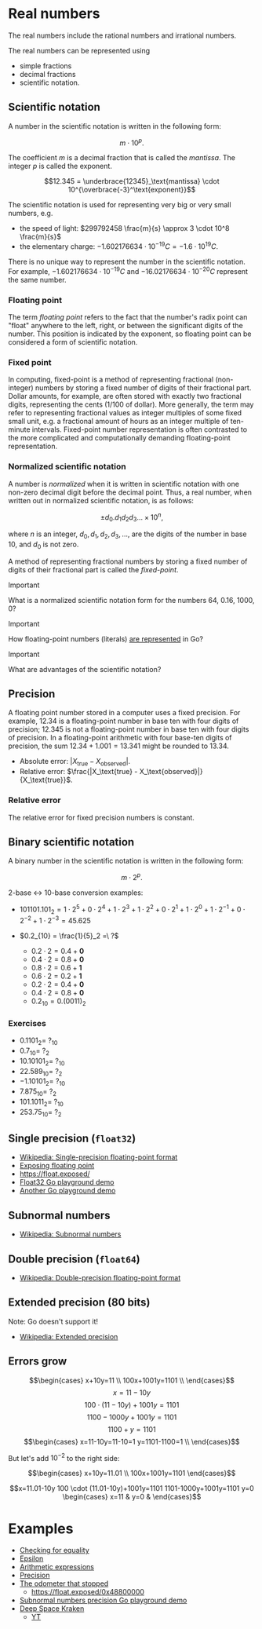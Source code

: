 # Real numbers

The real numbers include the rational numbers and irrational numbers.

The real numbers can be represented using

* simple fractions
* decimal fractions
* scientific notation.

## Scientific notation

A number in the scientific notation is written in the following form:

$$m \cdot 10^p.$$

The coefficient $m$ is a decimal fraction that is called the *mantissa*. The integer $p$ is called the exponent.

$$12.345 = \underbrace{12345}_\text{mantissa} \cdot 10^{\overbrace{-3}^\text{exponent}}$$

The scientific notation is used for representing very big or very small numbers, e.g.

* the speed of light: $299792458 \frac{m}{s} \approx 3 \cdot 10^8 \frac{m}{s}$
* the elementary charge: $−1.602176634 \cdot 10^{−19} C = -1.6 \cdot 10^{19}C$.

There is no unique way to represent the number in the scientific notation. For example, $−1.602176634 \cdot 10^{−19} C$ and $−16.02176634 \cdot 10^{−20} C$ represent the same number.

### Floating point

The term *floating point* refers to the fact that the number's radix point can
"float" anywhere to the left, right, or between the significant digits of the
number. This position is indicated by the exponent, so floating point can be
considered a form of scientific notation.

### Fixed point

In computing, fixed-point is a method of representing fractional (non-integer) numbers by storing a fixed number of digits
of their fractional part. Dollar amounts, for example, are often stored with exactly two fractional digits, representing
the cents (1/100 of dollar). More generally, the term may refer to representing fractional values as integer multiples of
some fixed small unit, e.g. a fractional amount of hours as an integer multiple of ten-minute intervals. Fixed-point number
representation is often contrasted to the more complicated and computationally demanding floating-point representation.

### Normalized scientific notation

A number is *normalized* when it is written in
scientific notation with one non-zero decimal digit before the decimal point.
Thus, a real number, when written out in normalized scientific notation, is as
follows:

$$\pm d_0 . d_1 d_2 d_3 \dots \times 10^n,$$

where $n$ is an integer, $d_0, d_1, d_2, d_3, \ldots,$ are the digits of the number in base 10, and $d_0$ is not zero. 

A method of representing fractional numbers by storing a fixed number of digits of their fractional part is called the *fixed-point*.

> [!IMPORTANT]  
> What is a normalized scientific notation form for the numbers 64, 0.16, 1000, 0?

> [!IMPORTANT]
> How floating-point numbers (literals) [are represented](https://go.dev/ref/spec#Floating-point_literals) in Go?

> [!IMPORTANT]
> What are advantages of the scientific notation?

## Precision

A floating point number stored in a computer uses a fixed precision. For example, $12.34$ is a floating-point number in base ten with four digits of precision; $12.345$ is not a floating-point number in base ten with four digits of precision. In a floating-point arithmetic with four base-ten digits of precision, the sum $12.34 + 1.001 = 13.341$ might be rounded to $13.34$.

* Absolute error: $|X_\text{true} - X_\text{observed}|$.
* Relative error: $\frac{|X_\text{true} - X_\text{observed}|}{X_\text{true}}$.

### Relative error

The relative error for fixed precision numbers is constant.

## Binary scientific notation

A binary number in the scientific notation is written in the following form:

$$m \cdot 2^p.$$

2-base $\leftrightarrow$ 10-base conversion examples:

* $101101.101_2 = 1\cdot2^5+0\cdot2^4+1\cdot2^3+1\cdot2^2+0\cdot2^1+1\cdot2^0+1\cdot2^{-1}+0\cdot2^{-2}+1\cdot2^{-3}=45.625$

* $0.2_{10} = \frac{1}{5}_2 =\ ?$
  * $0.2 \cdot 2 = 0.4 + \textbf{0}$
  * $0.4 \cdot 2 = 0.8 + \textbf{0}$
  * $0.8 \cdot 2 = 0.6 + \textbf{1}$
  * $0.6 \cdot 2 = 0.2 + \textbf{1}$
  * $0.2 \cdot 2 = 0.4 + \textbf{0}$
  * $0.4 \cdot 2 = 0.8 + \textbf{0}$
  * $0.2_{10} = 0.(0011)_2$

### Exercises
* $0.1101_2 = \ ?_{10}$ 
* $0.7_{10} = \ ?_2$
* $10.10101_2 = \ ?_{10}$
* $22.589_{10} = \ ?_2$
* $-1.10101_2 = \ ?_{10}$
* $7.875_{10} = \ ?_2$
* $101.1011_2 = \ ?_{10}$
* $253.75_{10} = \ ?_2$

## Single precision (`float32`)

* [Wikipedia: Single-precision floating-point format](https://en.wikipedia.org/wiki/Single-precision_floating-point_format)
* [Exposing floating point](https://ciechanow.ski/exposing-floating-point/)
* https://float.exposed/
* [Float32 Go playground demo](https://go.dev/play/p/ppV7IGUk9SX)
* [Another Go playground demo](https://goplay.tools/snippet/q82DkD5aKLK)

## Subnormal numbers

* [Wikipedia: Subnormal numbers](https://en.wikipedia.org/wiki/Subnormal_number)

## Double precision (`float64`)

* [Wikipedia: Double-precision floating-point format](https://en.wikipedia.org/wiki/Double-precision_floating-point_format)

## Extended precision (80 bits)

Note: Go doesn't support it!

* [Wikipedia: Extended precision](https://en.wikipedia.org/wiki/Extended_precision)


## Errors grow

$$\begin{cases}
x+10y=11 \\
100x+1001y=1101 \\
\end{cases}$$
$$x=11-10y$$
$$100 \cdot (11-10y)+1001y=1101$$
$$1100-1000y+1001y=1101$$
$$1100+y=1101$$
$$\begin{cases}
x=11-10y=11-10=1
y=1101-1100=1 \\
\end{cases}$$

But let's add $10^{-2}$ to the right side:

$$\begin{cases}
  x+10y=11.01 \\ 
  100x+1001y=1101 
\end{cases}$$

$$x=11.01-10y
100 \cdot (11.01-10y)+1001y=1101
1101-1000y+1001y=1101
y=0
\begin{cases}
  x=11 &
  y=0 &
\end{cases}$$

# Examples 

* [Checking for equality](https://go.dev/play/p/lKdvVM72C-Y)
* [Epsilon](https://go.dev/play/p/iUP37yY5Cdt)
* [Arithmetic expressions](https://go.dev/play/p/-MKUWeDBml7)
* [Precision](https://go.dev/play/p/l-LAjux3JAm)
* [The odometer that stopped](https://go.dev/play/p/CLmsmYeYQDS)
   * https://float.exposed/0x48800000
* [Subnormal numbers precision Go playground demo](https://go.dev/play/p/zYLUSFOpyDX)
* [Deep Space Kraken](https://wiki.kerbalspaceprogram.com/wiki/Deep_Space_Kraken)
  * [YT](https://www.youtube.com/watch?v=bfuoMhhye4g)
